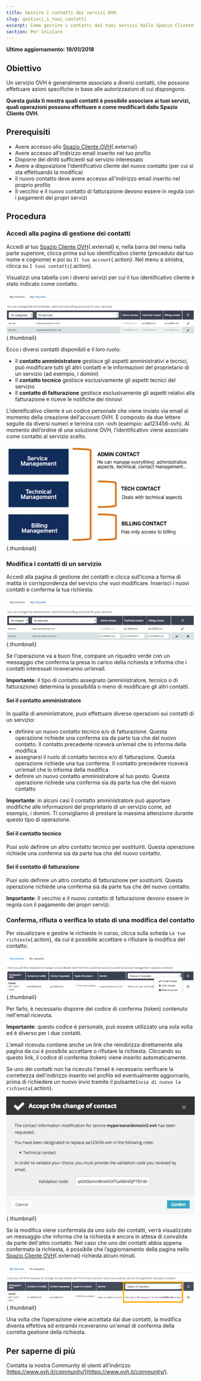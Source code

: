 ```yaml
---
title: Gestire i contatti dei servizi OVH
slug: gestisci_i_tuoi_contatti
excerpt: Come gestire i contatti dei tuoi servizi dallo Spazio Cliente OVH
section: Per iniziare
---
```


**Ultimo aggiornamento: 19/01/2018**

## Obiettivo

Un servizio OVH è generalmente associato a diversi contatti, che possono effettuare azioni specifiche in base alle autorizzazioni di cui dispongono. 

**Questa guida ti mostra quali contatti è possibile associare ai tuoi servizi, quali operazioni possono effettuare e come modificarli dallo Spazio Cliente OVH.**

## Prerequisiti

- Avere accesso allo [Spazio Cliente OVH](https://www.ovh.com/auth/?action=gotomanager){.external}
- Avere accesso all'indirizzo email inserito nel tuo profilo
- Disporre dei diritti sufficienti sul servizio interessato
- Avere a disposizione l’identificativo cliente del nuovo contatto (per cui si sta effettuando la modifica)
- Il nuovo contatto deve avere accesso all'indirizzo email inserito nel proprio profilo
- Il vecchio e il nuovo contatto di fatturazione devono essere in regola con i pagamenti dei propri servizi

## Procedura

### Accedi alla pagina di gestione dei contatti

Accedi al tuo [Spazio Cliente OVH](https://www.ovh.com/auth/?action=gotomanager){.external} e, nella barra del menu nella parte superiore, clicca prima sul tuo identificativo cliente (preceduto dal tuo nome e cognome) e poi su `Il tuo account`{.action}. Nel menu a sinistra, clicca su `I tuoi contatti`{.action}.

Visualizzi una tabella con i diversi servizi per cui il tuo identificativo cliente è stato indicato come contatto.

![Gestione dei contatti](images/contactmanagement1.png){.thumbnail}

Ecco i diversi contatti disponibili e il loro ruolo:

- Il **contatto amministratore** gestisce gli aspetti amministrativi e tecnici, può modificare tutti gli altri contatti e le informazioni del proprietario di un servizio (ad esempio, i domini) 
- Il **contatto tecnico** gestisce esclusivamente gli aspetti tecnici del servizio
- Il **contatto di fatturazione** gestisce esclusivamente gli aspetti relativi alla fatturazione e riceve le notifiche dei rinnovi 

L'identificativo cliente è un codice personale che viene inviato via email al momento della creazione dell’account OVH. È composto da due lettere seguite da diversi numeri e termina con -ovh (esempio: aa123456-ovh). Al momento dell’ordine di una soluzione OVH, l’identificativo viene associato come contatto al servizio scelto.

![Gestione dei contatti](images/contactmanagement21.png){.thumbnail}

### Modifica i contatti di un servizio

Accedi alla pagina di gestione dei contatti e clicca sull’icona a forma di matita in corrispondenza del servizio che vuoi modificare. Inserisci i nuovi contatti e conferma la tua richiesta.

![Gestione dei contatti](images/contactmanagement3.png){.thumbnail}

Se l'operazione va a buon fine, compare un riquadro verde con un messaggio che conferma la presa in carico della richiesta e informa che i contatti interessati riceveranno un’email. 

**Importante**: il tipo di contatto assegnato (amministratore, tecnico o di fatturazione) determina la possibilità o meno di modificare gli altri contatti.

#### Sei il contatto amministratore

In qualità di amministratore, puoi effettuare diverse operazioni sui contatti di un servizio:

- definire un nuovo contatto tecnico e/o di fatturazione. Questa operazione richiede una conferma sia da parte tua che del nuovo contatto. Il contatto precedente riceverà un’email che lo informa della modifica
- assegnarsi il ruolo di contatto tecnico e/o di fatturazione. Questa operazione richiede una tua conferma. Il contatto precedente riceverà un’email che lo informa della modifica
- definire un nuovo contatto amministratore al tuo posto. Questa operazione richiede una conferma sia da parte tua che del nuovo contatto

**Importante**: in alcuni casi il contatto amministratore può apportare modifiche alle informazioni del proprietario di un servizio come, ad esempio, i domini. Ti consigliamo di prestare la massima attenzione durante questo tipo di operazione.

#### Sei il contatto tecnico

Puoi solo definire un altro contatto tecnico per sostituirti. Questa operazione richiede una conferma sia da parte tua che del nuovo contatto.

#### Sei il contatto di fatturazione

Puoi solo definire un altro contatto di fatturazione per sostituirti. Questa operazione richiede una conferma sia da parte tua che del nuovo contatto.

**Importante**: Il vecchio e il nuovo contatto di fatturazione devono essere in regola con il pagamento dei propri servizi.

### Conferma, rifiuta o verifica lo stato di una modifica del contatto

Per visualizzare e gestire le richieste in corso, clicca sulla scheda `Le tue richieste`{.action}, da cui è possibile accettare o rifiutare la modifica del contatto. 

![Gestione dei contatti](images/contactmanagement4.png){.thumbnail}

Per farlo, è necessario disporre del codice di conferma (token) contenuto nell'email ricevuta.

**Importante**: questo codice è personale, può essere utilizzato una sola volta ed è diverso per i due contatti.

L'email ricevuta contiene anche un link che reindirizza direttamente alla pagina da cui è possibile accettare o rifiutare la richiesta. Cliccando su questo link, il codice di conferma (token) viene inserito automaticamente.

Se uno dei contatti non ha ricevuto l'email è necessario verificare la correttezza dell'indirizzo inserito nel profilo ed eventualmente aggiornarlo, prima di richiedere un nuovo invio tramite il pulsante`Invia di nuovo la richiesta`{.action}. 

![Gestione dei contatti](images/contactmanagement5.png){.thumbnail}

Se la modifica viene confermata da uno solo dei contatti, verrà visualizzato un messaggio che informa che la richiesta è ancora in attesa di convalida da parte dell'altro contatto. Nel caso che uno dei contatti abbia appena confermato la richiesta, è possibile che l’aggiornamento della pagina nello [Spazio Cliente OVH](https://www.ovh.com/auth/?action=gotomanager){.external} richieda alcuni minuti.

![Gestione dei contatti](images/contactmanagement6.png){.thumbnail}

Una volta che l’operazione viene accettata dai due contatti, la modifica diventa effettiva ed entrambi riceveranno un'email di conferma della corretta gestione della richiesta. 

## Per saperne di più

Contatta la nostra Community di utenti all’indirizzo [https://www.ovh.it/community/](https://www.ovh.it/community/).